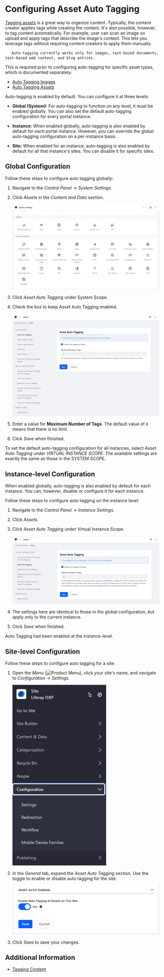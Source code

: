 # Configuring Asset Auto Tagging

[Tagging assets](../tagging-content.md) is a great way to organize content. Typically, the content creator applies tags while creating the content. It's also possible, however, to tag content automatically. For example, user can scan an image on upload and apply tags that describe the image's content. This lets you leverage tags without requiring content creators to apply them manually.

```note::
   Auto-tagging currently works only for images, text-based documents, text-based web content, and blog entries.
```

This is required prior to configuring auto-tagging for specific asset types, which is documented separately:

* [Auto Tagging Images](./auto-tagging-images.md)
* [Auto Tagging Assets](./auto-tagging-assets.md)

Auto-tagging is enabled by default. You can configure it at three levels:

* **Global (System):** For auto-tagging to function on any level, it must be enabled globally. You can also set the default auto-tagging configuration for every portal instance.

* **Instance:** When enabled globally, auto-tagging is also enabled by default for each portal instance. However, you can override the global auto-tagging configuration on a per-instance basis.

* **Site:** When enabled for an instance, auto-tagging is also enabled by default for all that instance's sites. You can disable it for specific sites.

## Global Configuration

Follow these steps to configure auto tagging globally:

1. Navigate to the _Control Panel_ &rarr; _System Settings_.
1. Click _Assets_ in the _Content and Data_ section.

    ![Navigate to the Assets in the Systems Settings.](./configuring-asset-auto-tagging/images/01.png)

1. Click _Asset Auto Tagging_ under System Scope.
1. Check the box to keep Asset Auto Tagging enabled.

    ![Navigate to the Assets in the Systems Settings.](./configuring-asset-auto-tagging/images/02.png)

1. Enter a value for **Maximum Number of Tags**. The default value of `0` means that there is no limit.
1. Click _Save_ when finished.

To set the default auto-tagging configuration for all instances, select *Asset Auto Tagging* under *VIRTUAL INSTANCE SCOPE*. The available settings are exactly the same as those in the SYSTEM SCOPE.

## Instance-level Configuration

When enabled globally, auto-tagging is also enabled by default for each instance. You can, however, disable or configure it for each instance.

Follow these steps to configure auto tagging on the instance level:

1. Navigate to the _Control Panel_ &rarr; _Instance Settings_.
1. Click _Assets_.
1. Click _Asset Auto Tagging_ under Virtual Instance Scope.

    ![Choose your instance settings.](./configuring-asset-auto-tagging/images/03.png)

1. The settings here are identical to those in the global configuration, but apply only to the current instance.
1. Click _Save_ when finished.

Auto Tagging had been enabled at the instance-level.

## Site-level Configuration

Follow these steps to configure auto tagging for a site:

1. Open the _Menu_ (![Product Menu](../../../../images/icon-menu.png)), click your site's name, and navigate to _Configuration_ &rarr; _Settings_.

    ![Navigate to the site settings.](./configuring-asset-auto-tagging/images/04.png).

1. In the *General* tab, expand the *Asset Auto Tagging* section. Use the toggle to enable or disable auto tagging for the site.

    ![You can enable or disable auto-tagging for a site.](./configuring-asset-auto-tagging/images/05.png)

1. Click *Save* to save your changes.

## Additional Information

* [Tagging Content](../tagging-content.md)
